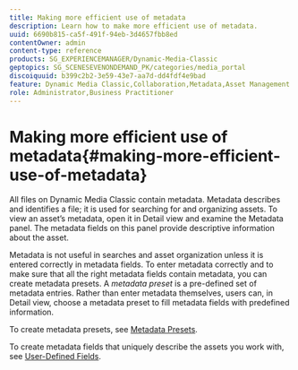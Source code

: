 ```yaml
---
title: Making more efficient use of metadata
description: Learn how to make more efficient use of metadata.
uuid: 6690b815-ca5f-491f-94eb-3d4657fbb8ed
contentOwner: admin
content-type: reference
products: SG_EXPERIENCEMANAGER/Dynamic-Media-Classic
geptopics: SG_SCENESEVENONDEMAND_PK/categories/media_portal
discoiquuid: b399c2b2-3e59-43e7-aa7d-dd4fdf4e9bad
feature: Dynamic Media Classic,Collaboration,Metadata,Asset Management
role: Administrator,Business Practitioner
---
```


# Making more efficient use of metadata{#making-more-efficient-use-of-metadata}

All files on Dynamic Media Classic contain metadata. Metadata describes and identifies a file; it is used for searching for and organizing assets. To view an asset’s metadata, open it in Detail view and examine the Metadata panel. The metadata fields on this panel provide descriptive information about the asset.

Metadata is not useful in searches and asset organization unless it is entered correctly in metadata fields. To enter metadata correctly and to make sure that all the right metadata fields contain metadata, you can create metadata presets. A *metadata preset* is a pre-defined set of metadata entries. Rather than enter metadata themselves, users can, in Detail view, choose a metadata preset to fill metadata fields with predefined information.

To create metadata presets, see [Metadata Presets](application-setup.md#metadata_presets).

To create metadata fields that uniquely describe the assets you work with, see [User-Defined Fields](application-setup.md#user_defined_fields).
